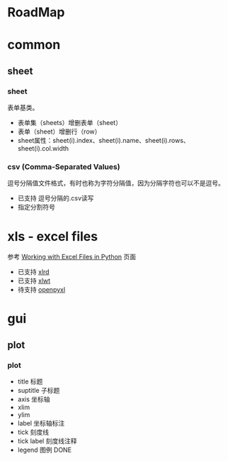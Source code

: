 RoadMap
=======

# common
## sheet
### sheet
表单基类。
 - 表单集（sheets）增删表单（sheet）
 - 表单（sheet）增删行（row）
 - sheet属性：sheet(i).index、sheet(i).name、sheet(i).rows、sheet(i).col.width
### csv (Comma-Separated Values)
逗号分隔值文件格式，有时也称为字符分隔值，因为分隔字符也可以不是逗号。
 - 已支持 逗号分隔的.csv读写
 - 指定分割符号
# xls - excel files
参考 [Working with Excel Files in Python](http://www.python-excel.org/) 页面
 - 已支持 [xlrd](https://xlrd.readthedocs.io/en/latest/)
 - 已支持 [xlwt](https://xlwt.readthedocs.io/en/latest/)
 - 待支持 [openpyxl](https://openpyxl.readthedocs.io/en/stable/)

# gui
## plot
### plot
 - title        标题
 - suptitle     子标题
 - axis         坐标轴
 - xlim
 - ylim
 - label        坐标轴标注
 - tick         刻度线
 - tick label   刻度线注释
 - legend       图例                    DONE
